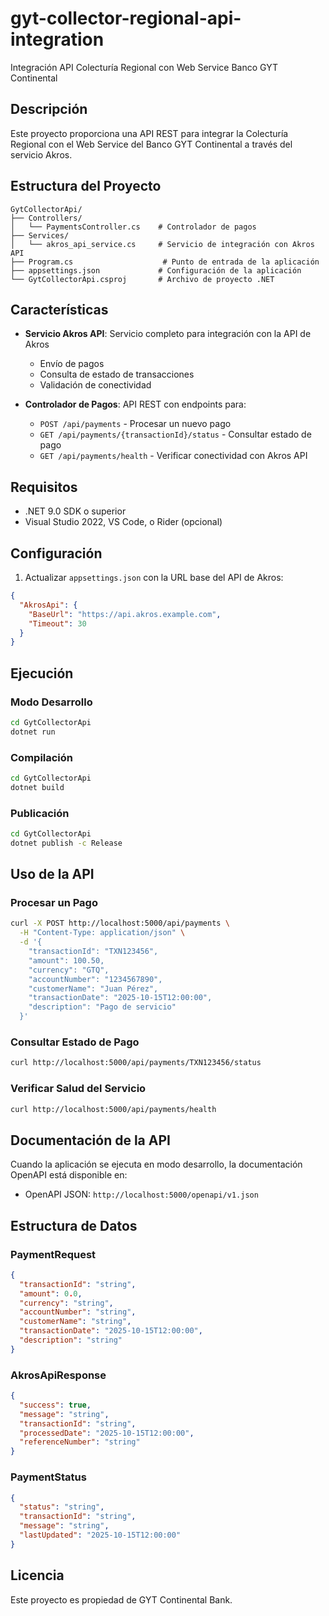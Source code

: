 # gyt-collector-regional-api-integration

Integración API Colecturía Regional con Web Service Banco GYT Continental

## Descripción

Este proyecto proporciona una API REST para integrar la Colecturía Regional con el Web Service del Banco GYT Continental a través del servicio Akros.

## Estructura del Proyecto

```
GytCollectorApi/
├── Controllers/
│   └── PaymentsController.cs    # Controlador de pagos
├── Services/
│   └── akros_api_service.cs     # Servicio de integración con Akros API
├── Program.cs                    # Punto de entrada de la aplicación
├── appsettings.json             # Configuración de la aplicación
└── GytCollectorApi.csproj       # Archivo de proyecto .NET
```

## Características

- **Servicio Akros API**: Servicio completo para integración con la API de Akros
  - Envío de pagos
  - Consulta de estado de transacciones
  - Validación de conectividad

- **Controlador de Pagos**: API REST con endpoints para:
  - `POST /api/payments` - Procesar un nuevo pago
  - `GET /api/payments/{transactionId}/status` - Consultar estado de pago
  - `GET /api/payments/health` - Verificar conectividad con Akros API

## Requisitos

- .NET 9.0 SDK o superior
- Visual Studio 2022, VS Code, o Rider (opcional)

## Configuración

1. Actualizar `appsettings.json` con la URL base del API de Akros:

```json
{
  "AkrosApi": {
    "BaseUrl": "https://api.akros.example.com",
    "Timeout": 30
  }
}
```

## Ejecución

### Modo Desarrollo

```bash
cd GytCollectorApi
dotnet run
```

### Compilación

```bash
cd GytCollectorApi
dotnet build
```

### Publicación

```bash
cd GytCollectorApi
dotnet publish -c Release
```

## Uso de la API

### Procesar un Pago

```bash
curl -X POST http://localhost:5000/api/payments \
  -H "Content-Type: application/json" \
  -d '{
    "transactionId": "TXN123456",
    "amount": 100.50,
    "currency": "GTQ",
    "accountNumber": "1234567890",
    "customerName": "Juan Pérez",
    "transactionDate": "2025-10-15T12:00:00",
    "description": "Pago de servicio"
  }'
```

### Consultar Estado de Pago

```bash
curl http://localhost:5000/api/payments/TXN123456/status
```

### Verificar Salud del Servicio

```bash
curl http://localhost:5000/api/payments/health
```

## Documentación de la API

Cuando la aplicación se ejecuta en modo desarrollo, la documentación OpenAPI está disponible en:

- OpenAPI JSON: `http://localhost:5000/openapi/v1.json`

## Estructura de Datos

### PaymentRequest

```json
{
  "transactionId": "string",
  "amount": 0.0,
  "currency": "string",
  "accountNumber": "string",
  "customerName": "string",
  "transactionDate": "2025-10-15T12:00:00",
  "description": "string"
}
```

### AkrosApiResponse

```json
{
  "success": true,
  "message": "string",
  "transactionId": "string",
  "processedDate": "2025-10-15T12:00:00",
  "referenceNumber": "string"
}
```

### PaymentStatus

```json
{
  "status": "string",
  "transactionId": "string",
  "message": "string",
  "lastUpdated": "2025-10-15T12:00:00"
}
```

## Licencia

Este proyecto es propiedad de GYT Continental Bank.
